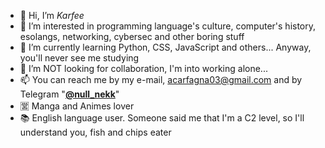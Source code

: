 - 👋 Hi, I’m *Karfee*
- 👀 I’m interested in programming language's culture, computer's history, esolangs, networking, cybersec and other boring stuff
- 🌱 I’m currently learning Python, CSS, JavaScript and others... Anyway, you'll never see me studying
- 💞️ I’m NOT looking for collaboration, I'm into working alone...
- 📫 You can reach me by my e-mail, acarfagna03@gmail.com and by Telegram "[**@null_nekk**](https://t.me/null_nekk)"
- 🈺 Manga and Animes lover
- 📚 English language user. Someone said me that I'm a C2 level, so I'll understand you, fish and chips eater
